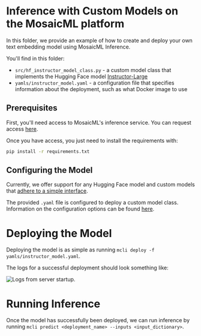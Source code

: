 # Inference with Custom Models on the MosaicML platform

In this folder, we provide an example of how to create and deploy your own text embedding model using MosaicML Inference.

You'll find in this folder:

- `src/hf_instructor_model_class.py` - a custom model class that implements the Hugging Face model [Instructor-Large](https://huggingface.co/hkunlp/instructor-large)
 - `yamls/instructor_model.yaml` - a configuration file that specifies information about the deployment, such as what Docker image to use

## Prerequisites

First, you'll need access to MosaicML's inference service. You can request access [here](https://forms.mosaicml.com/demo).

Once you have access, you just need to install the requirements with:
```bash
pip install -r requirements.txt
```

## Configuring the Model

Currently, we offer support for any Hugging Face model and custom models that [adhere to a simple interface](https://docs.mosaicml.com/projects/mcli/en/latest/main_concepts/inference_schema.html#model).

The provided `.yaml` file is configured to deploy a custom model class. Information on the configuration options can be found [here](https://docs.mosaicml.com/projects/mcli/en/latest/main_concepts/inference_schema.html).

# Deploying the Model

Deploying the model is as simple as running `mcli deploy -f yamls/instructor_model.yaml`.

The logs for a successful deployment should look something like:

<picture>
  <source media="(prefers-color-scheme: dark)" srcset="./assets/instructor_model_logs.png">
  <img alt="Logs from server startup." src="./assets/instructor_model_logs.png">
</picture>

# Running Inference

Once the model has successfully been deployed, we can run inference by running `mcli predict <deployment_name> --inputs <input_dictionary>`.
